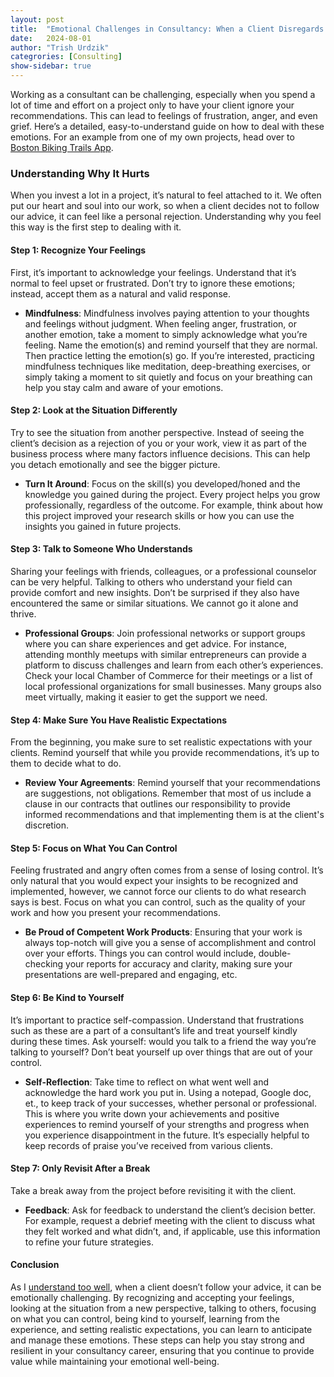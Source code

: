 ```yaml
---
layout: post
title:  "Emotional Challenges in Consultancy: When a Client Disregards Recommendations"
date:   2024-08-01
author: "Trish Urdzik"
categrories: [Consulting]
show-sidebar: true
---
```


Working as a consultant can be challenging, especially when you spend a lot of time and effort on a project only to have your client ignore your recommendations. This can lead to feelings of frustration, anger, and even grief. Here’s a detailed, easy-to-understand guide on how to deal with these emotions. For an example from one of my own projects, head over to [Boston Biking Trails App](/projects/case-study-boston-bike-trails-app).

<!--excerpt-->

### Understanding Why It Hurts

When you invest a lot in a project, it’s natural to feel attached to it. We often put our heart and soul into our work, so when a client decides not to follow our advice, it can feel like a personal rejection. Understanding why you feel this way is the first step to dealing with it.

#### Step 1: Recognize Your Feelings

First, it’s important to acknowledge your feelings. Understand that it’s normal to feel upset or frustrated. Don’t try to ignore these emotions; instead, accept them as a natural and valid response. 

* **Mindfulness**: Mindfulness involves paying attention to your thoughts and feelings without judgment. When feeling anger, frustration, or another emotion, take a moment to simply acknowledge what you’re feeling. Name the emotion(s) and remind yourself that they are normal. Then practice letting the emotion(s) go. If you’re interested, practicing mindfulness techniques like meditation, deep-breathing exercises, or simply taking a moment to sit quietly and focus on your breathing can help you stay calm and aware of your emotions. 

#### Step 2: Look at the Situation Differently

Try to see the situation from another perspective. Instead of seeing the client’s decision as a rejection of you or your work, view it as part of the business process where many factors influence decisions. This can help you detach emotionally and see the bigger picture.

* **Turn It Around**: Focus on the skill(s) you developed/honed and the knowledge you gained during the project. Every project helps you grow professionally, regardless of the outcome. For example, think about how this project improved your research skills or how you can use the insights you gained in future projects.

#### Step 3: Talk to Someone Who Understands

Sharing your feelings with friends, colleagues, or a professional counselor can be very helpful. Talking to others who understand your field can provide comfort and new insights. Don’t be surprised if they also have encountered the same or similar situations. We cannot go it alone and thrive.

* **Professional Groups**: Join professional networks or support groups where you can share experiences and get advice. For instance, attending monthly meetups with similar entrepreneurs can provide a platform to discuss challenges and learn from each other’s experiences. Check your local Chamber of Commerce for their meetings or a list of local professional organizations for small businesses. Many groups also meet virtually, making it easier to get the support we need.

#### Step 4: Make Sure You Have Realistic Expectations

From the beginning, you make sure to set realistic expectations with your clients. Remind yourself that while you provide recommendations, it’s up to them to decide what to do.

* **Review Your Agreements**: Remind yourself that your recommendations are suggestions, not obligations. Remember that most of us include a clause in our contracts that outlines our responsibility to provide informed recommendations and that implementing them is at the client's discretion.

#### Step 5: Focus on What You Can Control

Feeling frustrated and angry often comes from a sense of losing control. It’s only natural that you would expect your insights to be recognized and implemented, however, we cannot force our clients to do what research says is best. Focus on what you can control, such as the quality of your work and how you present your recommendations.

* **Be Proud of Competent Work Products**: Ensuring that your work is always top-notch will give you a sense of accomplishment and control over your efforts. Things you can control would include, double-checking your reports for accuracy and clarity, making sure your presentations are well-prepared and engaging, etc.

#### Step 6: Be Kind to Yourself

It’s important to practice self-compassion. Understand that frustrations such as these are a part of a consultant’s life and treat yourself kindly during these times. Ask yourself: would you talk to a friend the way you’re talking to yourself? Don’t beat yourself up over things that are out of your control.

* **Self-Reflection**: Take time to reflect on what went well and acknowledge the hard work you put in. Using a notepad, Google doc, et., to keep track of your successes, whether personal or professional. This is where you write down your achievements and positive experiences to remind yourself of your strengths and progress when you experience disappointment in the future. It’s especially helpful to keep records of praise you’ve received from various clients.

#### Step 7: Only Revisit After a Break

Take a break away from the project before revisiting it with the client.

* **Feedback**: Ask for feedback to understand the client’s decision better. For example, request a debrief meeting with the client to discuss what they felt worked and what didn’t, and, if applicable, use this information to refine your future strategies.

#### Conclusion

As I [understand too well](/projects/case-study-boston-bike-trails-app), when a client doesn’t follow your advice, it can be emotionally challenging. By recognizing and accepting your feelings, looking at the situation from a new perspective, talking to others, focusing on what you can control, being kind to yourself, learning from the experience, and setting realistic expectations, you can learn to anticipate and manage these emotions. These steps can help you stay strong and resilient in your consultancy career, ensuring that you continue to provide value while maintaining your emotional well-being. 
